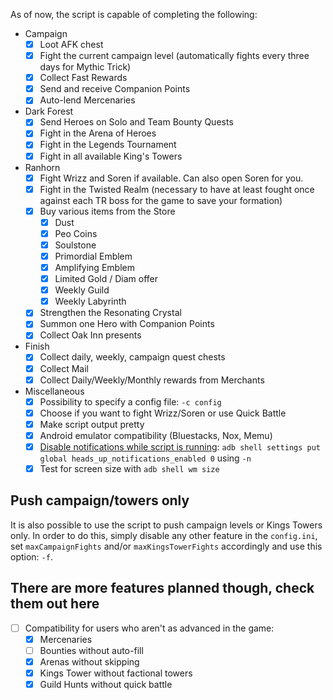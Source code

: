 As of now, the script is capable of completing the following:

* Campaign
  * [x] Loot AFK chest
  * [x] Fight the current campaign level (automatically fights every three days for Mythic Trick)
  * [x] Collect Fast Rewards
  * [x] Send and receive Companion Points
  * [x] Auto-lend Mercenaries
* Dark Forest
  * [x] Send Heroes on Solo and Team Bounty Quests
  * [x] Fight in the Arena of Heroes
  * [x] Fight in the Legends Tournament
  * [x] Fight in all available King's Towers
* Ranhorn
  * [x] Fight Wrizz and Soren if available. Can also open Soren for you.
  * [x] Fight in the Twisted Realm (necessary to have at least fought once against each TR boss for the game to save your formation)
  * [x] Buy various items from the Store
    * [x] Dust
    * [x] Peo Coins
    * [x] Soulstone
    * [x] Primordial Emblem
    * [x] Amplifying Emblem
    * [x] Limited Gold / Diam offer
    * [x] Weekly Guild
    * [x] Weekly Labyrinth
  * [x] Strengthen the Resonating Crystal
  * [x] Summon one Hero with Companion Points
  * [x] Collect Oak Inn presents
* Finish
  * [x] Collect daily, weekly, campaign quest chests
  * [x] Collect Mail
  * [x] Collect Daily/Weekly/Monthly rewards from Merchants
* Miscellaneous
  * [x] Possibility to specify a config file: `-c config`
  * [x] Choose if you want to fight Wrizz/Soren or use Quick Battle
  * [x] Make script output pretty
  * [x] Android emulator compatibility (Bluestacks, Nox, Memu)
  * [x] [Disable notifications while script is running](https://android.stackexchange.com/questions/194058/how-to-disable-peek-heads-up-notifications-globally-in-android-oreo): `adb shell settings put global heads_up_notifications_enabled 0` using `-n`
  * [x] Test for screen size with `adb shell wm size`

## Push campaign/towers only

It is also possible to use the script to push campaign levels or Kings Towers only. In order to do this, simply disable any other feature in the `config.ini`, set `maxCampaignFights` and/or `maxKingsTowerFights` accordingly and use this option: `-f`.

## There are more features planned though, check them out here

* [ ] Compatibility for users who aren't as advanced in the game:
  * [x] Mercenaries
  * [ ] Bounties without auto-fill
  * [x] Arenas without skipping
  * [x] Kings Tower without factional towers
  * [x] Guild Hunts without quick battle

<!-- <hr>

<div align="center">
<a href="https://github.com/zebscripts/AFK-Daily/wiki/Home">Previous page</a>
|
<a href="https://github.com/zebscripts/AFK-Daily/wiki/Supported-Devices">Next page</a>
</div> -->
